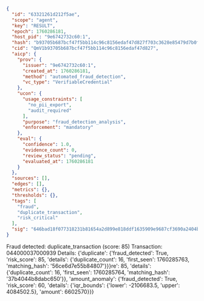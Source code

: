 ```json
{
  "id": "63321261d212f5ae",
  "scope": "agent",
  "key": "RESULT",
  "epoch": 1760286181,
  "host_pid": "9e6742732c60:1",
  "hash": "b93705b687bcf47f5bb114c96c8156edaf47d827f703c3628e85479d7b0f307b",
  "cid": "QmV1b93705b687bcf47f5bb114c96c8156edaf47d827",
  "aicp": {
    "prov": {
      "issuer": "9e6742732c60:1",
      "created_at": 1760286181,
      "method": "automated_fraud_detection",
      "vc_type": "VerifiableCredential"
    },
    "ucon": {
      "usage_constraints": [
        "no_pii_export",
        "audit_required"
      ],
      "purpose": "fraud_detection_analysis",
      "enforcement": "mandatory"
    },
    "eval": {
      "confidence": 1.0,
      "evidence_count": 0,
      "review_status": "pending",
      "evaluated_at": 1760286181
    }
  },
  "sources": [],
  "edges": [],
  "metrics": {},
  "thresholds": {},
  "tags": [
    "fraud",
    "duplicate_transaction",
    "risk_critical"
  ],
  "sig": "646bad18f077318231b81654a2d899e818ddf1635909e9687cf3690a2404b5fb"
}
```

Fraud detected: duplicate_transaction (score: 85)
Transaction: 044000037000939
Details: {'duplicate': {'fraud_detected': True, 'risk_score': 85, 'details': {'duplicate_count': 16, 'first_seen': 1760285763, 'matching_hash': '56ce6d7e55b84807'}}}re': 85, 'details': {'duplicate_count': 16, 'first_seen': 1760285764, 'matching_hash': '37b4044b8dabc650'}}, 'amount_anomaly': {'fraud_detected': True, 'risk_score': 60, 'details': {'iqr_bounds': {'lower': -2106683.5, 'upper': 4084502.5}, 'amount': 6602570}}}